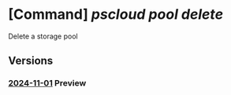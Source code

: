 # [Command] _pscloud pool delete_

Delete a storage pool

## Versions

### [2024-11-01](/Resources/mgmt-plane/L3N1YnNjcmlwdGlvbnMve30vcmVzb3VyY2Vncm91cHMve30vcHJvdmlkZXJzL3B1cmVzdG9yYWdlLmJsb2NrL3N0b3JhZ2Vwb29scy97fQ==/2024-11-01.xml) **Preview**

<!-- mgmt-plane /subscriptions/{}/resourcegroups/{}/providers/purestorage.block/storagepools/{} 2024-11-01 -->
